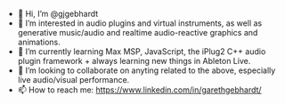 - 👋 Hi, I’m @gjgebhardt
- 👀 I’m interested in audio plugins and virtual instruments, as well as generative music/audio and realtime audio-reactive graphics and animations.
- 🌱 I’m currently learning Max MSP, JavaScript, the iPlug2 C++ audio plugin framework + always learning new things in Ableton Live.
- 💞️ I’m looking to collaborate on anyting related to the above, especially live audio/visual performance.
- 📫 How to reach me: https://www.linkedin.com/in/garethgebhardt/

<!---
gjgebhardt/gjgebhardt is a ✨ special ✨ repository because its `README.md` (this file) appears on your GitHub profile.
You can click the Preview link to take a look at your changes.
--->
